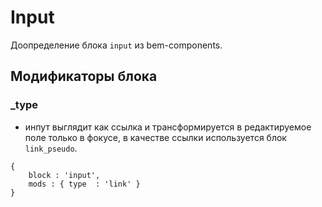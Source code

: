 # Input

Доопределение блока `input` из bem-components.

## Модификаторы блока

### _type

- инпут выглядит как ссылка и трансформируется в редактируемое поле только в фокусе, в качестве ссылки используется 
блок `link_pseudo`.

``` bemjson
{
    block : 'input',
    mods : { type  : 'link' }
}
```
